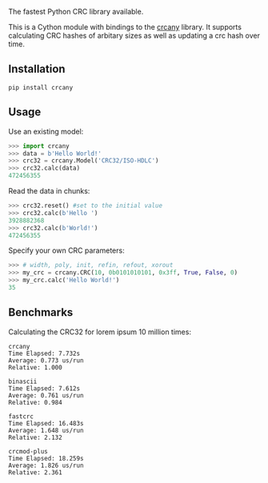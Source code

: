 The fastest Python CRC library available.

This is a Cython module with bindings to the [crcany](https://github.com/madler/crcany) library. It supports calculating CRC hashes of arbitary sizes as well as updating a crc hash over time.

## Installation

`pip install crcany`

## Usage

Use an existing model:

```python
>>> import crcany
>>> data = b'Hello World!'
>>> crc32 = crcany.Model('CRC32/ISO-HDLC')
>>> crc32.calc(data)
472456355
```

Read the data in chunks:

```python
>>> crc32.reset() #set to the initial value
>>> crc32.calc(b'Hello ')
3928882368
>>> crc32.calc(b'World!')
472456355
```

Specify your own CRC parameters:

```python
>>> # width, poly, init, refin, refout, xorout
>>> my_crc = crcany.CRC(10, 0b0101010101, 0x3ff, True, False, 0)
>>> my_crc.calc('Hello World!')
35
```

## Benchmarks

Calculating the CRC32 for lorem ipsum 10 million times:

```
crcany
Time Elapsed: 7.732s
Average: 0.773 us/run
Relative: 1.000

binascii
Time Elapsed: 7.612s
Average: 0.761 us/run
Relative: 0.984

fastcrc
Time Elapsed: 16.483s
Average: 1.648 us/run
Relative: 2.132

crcmod-plus
Time Elapsed: 18.259s
Average: 1.826 us/run
Relative: 2.361
```
